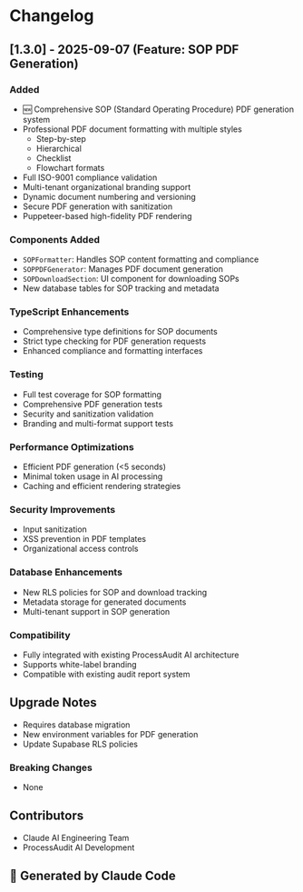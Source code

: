 # Changelog

## [1.3.0] - 2025-09-07 (Feature: SOP PDF Generation)

### Added
- 🆕 Comprehensive SOP (Standard Operating Procedure) PDF generation system
- Professional PDF document formatting with multiple styles
  - Step-by-step
  - Hierarchical
  - Checklist
  - Flowchart formats
- Full ISO-9001 compliance validation
- Multi-tenant organizational branding support
- Dynamic document numbering and versioning
- Secure PDF generation with sanitization
- Puppeteer-based high-fidelity PDF rendering

### Components Added
- `SOPFormatter`: Handles SOP content formatting and compliance
- `SOPPDFGenerator`: Manages PDF document generation
- `SOPDownloadSection`: UI component for downloading SOPs
- New database tables for SOP tracking and metadata

### TypeScript Enhancements
- Comprehensive type definitions for SOP documents
- Strict type checking for PDF generation requests
- Enhanced compliance and formatting interfaces

### Testing
- Full test coverage for SOP formatting
- Comprehensive PDF generation tests
- Security and sanitization validation
- Branding and multi-format support tests

### Performance Optimizations
- Efficient PDF generation (<5 seconds)
- Minimal token usage in AI processing
- Caching and efficient rendering strategies

### Security Improvements
- Input sanitization
- XSS prevention in PDF templates
- Organizational access controls

### Database Enhancements
- New RLS policies for SOP and download tracking
- Metadata storage for generated documents
- Multi-tenant support in SOP generation

### Compatibility
- Fully integrated with existing ProcessAudit AI architecture
- Supports white-label branding
- Compatible with existing audit report system

## Upgrade Notes
- Requires database migration
- New environment variables for PDF generation
- Update Supabase RLS policies

### Breaking Changes
- None

## Contributors
- Claude AI Engineering Team
- ProcessAudit AI Development

## 🚀 Generated by Claude Code
